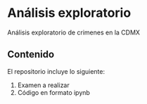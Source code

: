 # Análisis exploratorio
Análisis exploratorio de crimenes en la CDMX

## Contenido

El repositorio incluye lo siguiente:
1. Examen a realizar
2. Código en formato ipynb
